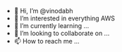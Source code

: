 - 👋 Hi, I’m @vinodabh
- 👀 I’m interested in everything AWS
- 🌱 I’m currently learning ...
- 💞️ I’m looking to collaborate on ...
- 📫 How to reach me ...

<!---
vinodabh/vinodabh is a ✨ special ✨ repository because its `README.md` (this file) appears on your GitHub profile.
You can click the Preview link to take a look at your changes.
--->
